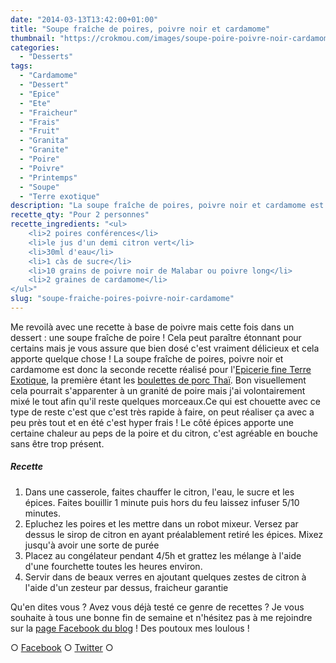 ```yaml
---
date: "2014-03-13T13:42:00+01:00"
title: "Soupe fraîche de poires, poivre noir et cardamome"
thumbnail: "https://crokmou.com/images/soupe-poire-poivre-noir-cardamome.jpg"
categories:
  - "Desserts"
tags:
  - "Cardamome"
  - "Dessert"
  - "Epice"
  - "Ete"
  - "Fraicheur"
  - "Frais"
  - "Fruit"
  - "Granita"
  - "Granite"
  - "Poire"
  - "Poivre"
  - "Printemps"
  - "Soupe"
  - "Terre exotique"
description: "La soupe fraîche de poires, poivre noir et cardamome est donc la seconde recette réalisé pour l'Epicerie fine Terre Exotique..."
recette_qty: "Pour 2 personnes"
recette_ingredients: "<ul>
	<li>2 poires conférences</li>
	<li>le jus d'un demi citron vert</li>
	<li>30ml d'eau</li>
	<li>1 càs de sucre</li>
	<li>10 grains de poivre noir de Malabar ou poivre long</li>
	<li>2 graines de cardamome</li>
</ul>"
slug: "soupe-fraiche-poires-poivre-noir-cardamome"
---
```


Me revoilà avec une recette à base de poivre mais cette fois dans un dessert : une soupe fraîche de poire ! Cela peut paraître étonnant pour certains mais je vous assure que bien dosé c'est vraiment délicieux et cela apporte quelque chose ! La soupe fraîche de poires, poivre noir et cardamome est donc la seconde recette réalisé pour l'[Epicerie fine Terre Exotique](http://www.terreexotique.fr/), la première étant les [boulettes de porc Thaï](https://crokmou.com/boulettes-de-porc-thai-au-poivre-vert-et-cacahuetes/). Bon visuellement cela pourrait s'apparenter à un granité de poire mais j'ai volontairement mixé le tout afin qu'il reste quelques morceaux.Ce qui est chouette avec ce type de reste c'est que c'est très rapide à faire, on peut réaliser ça avec a peu près tout et en été c'est hyper frais ! Le côté épices apporte une certaine chaleur au peps de la poire et du citron, c'est agréable en bouche sans être trop présent.

##### Recette

1.  Dans une casserole, faites chauffer le citron, l'eau, le sucre et les épices. Faites bouillir 1 minute puis hors du feu laissez infuser 5/10 minutes.
2.  Epluchez les poires et les mettre dans un robot mixeur. Versez par dessus le sirop de citron en ayant préalablement retiré les épices. Mixez jusqu'à avoir une sorte de purée
3.  Placez au congélateur pendant 4/5h et grattez les mélange à l'aide d'une fourchette toutes les heures environ.
4.  Servir dans de beaux verres en ajoutant quelques zestes de citron à l'aide d'un zesteur par dessus, fraicheur garantie

Qu'en dites vous ? Avez vous déjà testé ce genre de recettes ? Je vous souhaite à tous une bonne fin de semaine et n'hésitez pas à me rejoindre sur la [page Facebook du blog](https://www.facebook.com/crokmou.blog) ! Des poutoux mes loulous !

○ [Facebook](https://www.facebook.com/crokmou.blog) ○ [Twitter](https://twitter.com/Crokmou) ○